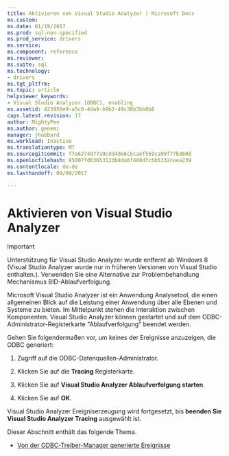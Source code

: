 ```yaml
---
title: Aktivieren von Visual Studio Analyzer | Microsoft Docs
ms.custom: 
ms.date: 01/19/2017
ms.prod: sql-non-specified
ms.prod_service: drivers
ms.service: 
ms.component: reference
ms.reviewer: 
ms.suite: sql
ms.technology:
- drivers
ms.tgt_pltfrm: 
ms.topic: article
helpviewer_keywords:
- Visual Studio Analyzer [ODBC], enabling
ms.assetid: 423950e9-a5c0-4da9-b9b2-49c38b3bb0b8
caps.latest.revision: 17
author: MightyPen
ms.author: genemi
manager: jhubbard
ms.workload: Inactive
ms.translationtype: MT
ms.sourcegitcommit: f7e6274d77a9cdd4de6cbcaef559ca99f77b3608
ms.openlocfilehash: 85007fd6365312db8da6f408dfc5b5332ceea239
ms.contentlocale: de-de
ms.lasthandoff: 09/09/2017

---
```

# <a name="enabling-visual-studio-analyzer"></a>Aktivieren von Visual Studio Analyzer
> [!IMPORTANT]  
>  Unterstützung für Visual Studio Analyzer wurde entfernt ab Windows 8 (Visual Studio Analyzer wurde nur in früheren Versionen von Visual Studio enthalten.). Verwenden Sie eine Alternative zur Problembehandlung Mechanismus BID-Ablaufverfolgung.  
  
 Microsoft Visual Studio Analyzer ist ein Anwendung Analysetool, die einen allgemeinen Blick auf die Leistung einer Anwendung über alle Ebenen und Systeme zu bieten. Im Mittelpunkt stehen die Interaktion zwischen Komponenten. Visual Studio Analyzer können gestartet und auf dem ODBC-Administrator-Registerkarte "Ablaufverfolgung" beendet werden.  
  
 Gehen Sie folgendermaßen vor, um keines der Ereignisse anzuzeigen, die ODBC generiert:  
  
1.  Zugriff auf die ODBC-Datenquellen-Administrator.  
  
2.  Klicken Sie auf die **Tracing** Registerkarte.  
  
3.  Klicken Sie auf **Visual Studio Analyzer Ablaufverfolgung starten**.  
  
4.  Klicken Sie auf **OK**.  
  
 Visual Studio Analyzer Ereigniserzeugung wird fortgesetzt, bis **beenden Sie Visual Studio Analyzer Tracing** ausgewählt ist.  
  
 Dieser Abschnitt enthält das folgende Thema.  
  
-   [Von der ODBC-Treiber-Manager generierte Ereignisse](../../../odbc/reference/develop-app/events-generated-by-the-odbc-driver-manager.md)

